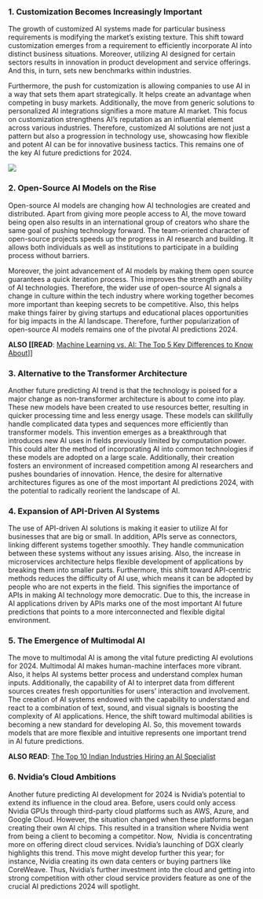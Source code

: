 ### **1. Customization Becomes Increasingly Important**

The growth of customized AI systems made for particular business requirements is modifying the market’s existing texture. This shift toward customization emerges from a requirement to efficiently incorporate AI into distinct business situations. Moreover, utilizing AI designed for certain sectors results in innovation in product development and service offerings. And this, in turn, sets new benchmarks within industries. 

Furthermore, the push for customization is allowing companies to use AI in a way that sets them apart strategically. It helps create an advantage when competing in busy markets. Additionally, the move from generic solutions to personalized AI integrations signifies a more mature AI market. This focus on customization strengthens AI’s reputation as an influential element across various industries. Therefore, customized AI solutions are not just a pattern but also a progression in technology use, showcasing how flexible and potent AI can be for innovative business tactics. This remains one of the key AI future predictions for 2024. 

![](https://emeritus.org/wp-content/uploads/2022/10/Scope-of-MTech-in-Artificial-Intelligence_AI.jpg.webp)

### **2. Open-Source AI Models on the Rise**

Open-source AI models are changing how AI technologies are created and distributed. Apart from giving more people access to AI, the move toward being open also results in an international group of creators who share the same goal of pushing technology forward. The team-oriented character of open-source projects speeds up the progress in AI research and building. It allows both individuals as well as institutions to participate in a building process without barriers. 

Moreover, the joint advancement of AI models by making them open source guarantees a quick iteration process. This improves the strength and ability of AI technologies. Therefore, the wider use of open-source AI signals a change in culture within the tech industry where working together becomes more important than keeping secrets to be competitive. Also, this helps make things fairer by giving startups and educational places opportunities for big impacts in the AI landscape. Therefore, further popularization of open-source AI models remains one of the pivotal AI predictions 2024.

**ALSO [[READ**: [Machine Learning vs. AI: The Top 5 Key Differences to Know About](https://emeritus.org/in/learn/machine-learning-vs-ai/)]]

### **3. Alternative to the Transformer Architecture** 

Another future predicting AI trend is that the technology is poised for a major change as non-transformer architecture is about to come into play. These new models have been created to use resources better, resulting in quicker processing time and less energy usage. These models can skillfully handle complicated data types and sequences more efficiently than transformer models. This invention emerges as a breakthrough that introduces new AI uses in fields previously limited by computation power. This could alter the method of incorporating AI into common technologies if these models are adopted on a large scale. Additionally, their creation fosters an environment of increased competition among AI researchers and pushes boundaries of innovation. Hence, the desire for alternative architectures figures as one of the most important AI predictions 2024, with the potential to radically reorient the landscape of AI.

### **4. Expansion of API-Driven AI Systems**

The use of API-driven AI solutions is making it easier to utilize AI for businesses that are big or small. In addition, APIs serve as connectors, linking different systems together smoothly. They handle communication between these systems without any issues arising. Also, the increase in microservices architecture helps flexible development of applications by breaking them into smaller parts. Furthermore, this shift toward API-centric methods reduces the difficulty of AI use, which means it can be adopted by people who are not experts in the field. This signifies the importance of APIs in making AI technology more democratic. Due to this, the increase in AI applications driven by APIs marks one of the most important AI future predictions that points to a more interconnected and flexible digital environment.

### **5. The Emergence of Multimodal AI**

The move to multimodal AI is among the vital future predicting AI evolutions for 2024. Multimodal AI makes human-machine interfaces more vibrant. Also, it helps AI systems better process and understand complex human inputs. Additionally, the capability of AI to interpret data from different sources creates fresh opportunities for users’ interaction and involvement. The creation of AI systems endowed with the capability to understand and react to a combination of text, sound, and visual signals is boosting the complexity of AI applications. Hence, the shift toward multimodal abilities is becoming a new standard for developing AI. So, this movement towards models that are more flexible and intuitive represents one important trend in AI future predictions. 

**ALSO READ**: [The Top 10 Indian Industries Hiring an AI Specialist](https://emeritus.org/in/learn/industries-hiring-ai-specialist/)

### **6. Nvidia’s Cloud Ambitions**

Another future predicting AI development for 2024 is Nvidia’s potential to extend its influence in the cloud area. Before, users could only access Nvidia GPUs through third-party cloud platforms such as AWS, Azure, and Google Cloud. However, the situation changed when these platforms began creating their own AI chips. This resulted in a transition where Nvidia went from being a client to becoming a competitor. Now,  Nvidia is concentrating more on offering direct cloud services. Nvidia’s launching of DGX clearly highlights this trend. This move might develop further this year; for instance, Nvidia creating its own data centers or buying partners like CoreWeave. Thus, Nvidia’s further investment into the cloud and getting into strong competition with other cloud service providers feature as one of the crucial AI predictions 2024 will spotlight.